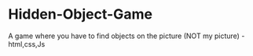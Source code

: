 # Hidden-Object-Game
A game where you have to find objects on the picture (NOT my picture) - html,css,Js
